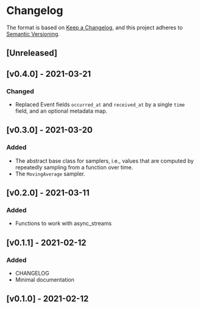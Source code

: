 # Changelog

The format is based on [Keep a Changelog](https://keepachangelog.com/en/1.0.0/),
and this project adheres to [Semantic Versioning](https://semver.org/spec/v2.0.0.html).

## [Unreleased]

## [v0.4.0] - 2021-03-21

### Changed

- Replaced Event fields `occurred_at` and `received_at` by a single `time`
  field, and an optional metadata map.

## [v0.3.0] - 2021-03-20

### Added

- The abstract base class for samplers, i.e., values that are computed by
  repeatedly sampling from a function over time.
- The `MovingAverage` sampler.

## [v0.2.0] - 2021-03-11

### Added

- Functions to work with async_streams

## [v0.1.1] - 2021-02-12

### Added

- CHANGELOG
- Minimal documentation

## [v0.1.0] - 2021-02-12
